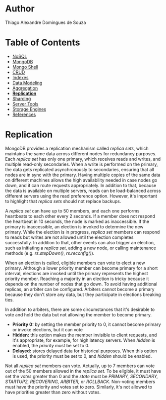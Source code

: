 # Author

Thiago Alexandre Domingues de Souza

# Table of Contents

- [NoSQL](./01-NoSQL.md)
- [MongoDB](./02-MongoDB.md)
- [Mongo Shell](./03-Mongo%20Shell.md)
- [CRUD](./04-CRUD.md)
- [Indexes](./05-Indexes.md)     
- [Data Modeling](./06-Data%20Modeling.md)
- [Aggregation](./07-Aggregation.md)
- **[Replication](#replication)**
- [Sharding](./09-Sharding.md)
- [Server Tools](./10-Server%20Tools.md)
- [Storage Engines](./11-Storage%20Engines.md)
- [References](./README.md#references)

# Replication

MongoDB provides a replication mechanism called *replica sets*, which maintains the same data across different nodes for redundancy purposes. Each *replica set* has only one primary, which receives reads and writes, and multiple read-only secondaries. When a write is performed on the primary, the data gets replicated asynchronously to secondaries, ensuring that all nodes are in sync with the primary. Having multiple copies of the same data on different machines allows the high availability needed in case nodes go down, and it can route requests appropriately. In addition to that, because the  data is available on multiple servers, reads can be load-balanced across different servers using the read preference option. However, it's important to highlight that *replica sets* should not replace backups.

A *replica set* can have up to 50 members, and each one performs heartbeats to each other every 2 seconds. If a member does not respond the heartbeat in 10 seconds, the node is marked as inaccessible. If the primary is inaccessible, an election is invoked to determine the new primary. While the election is in progress, *replica set* members can respond to reads but writes are not allowed until the election completes successfully. In addition to that, other events can also trigger an election, such as initiating a *replica set*, adding a new node, or calling maintenance methods (e.g. *rs.stepDown()*, *rs.reconfig()*). 

When an election is called, eligible members can vote to elect a new primary. Although a lower priority member can become primary for a short interval, elections are invoked until the primary represents the highest priority member. Reaching a majority in an election is tricky because it depends on the number of nodes that go down. To avoid having additional replicas, an arbiter can be configured. Arbiters cannot become a primary because they don't store any data, but they participate in elections breaking ties.

In addition to arbiters, there are some circumstances that it's desirable to vote and hold the data but not allowing the member to become primary. 

- **Priority 0:** by setting the member priority to 0, it cannot become primary or invoke elections, but it can vote
- **Hidden:** this option makes the member invisible to client requests, and it's appropriate, for example, for high latency servers. When *hidden* is enabled, the *priority* must be set to 0.  
- **Delayed:** stores delayed data for historical purposes. When this option is used, the priority must be set to 0, and  *hidden* should be enabled. 

Not all *replica set* members can vote. Actually, up to 7 members can vote out of the 50 members allowed in the *replica set*. To be eligible, it must have set the *votes* greater than 0 and the *state* must be *PRIMARY, SECONDARY, STARTUP2, RECOVERING, ARBITER,* or *ROLLBACK*. Non-voting members must have the priority and votes set to zero. Similarly, it's not allowed to have priorities greater than zero without votes.




